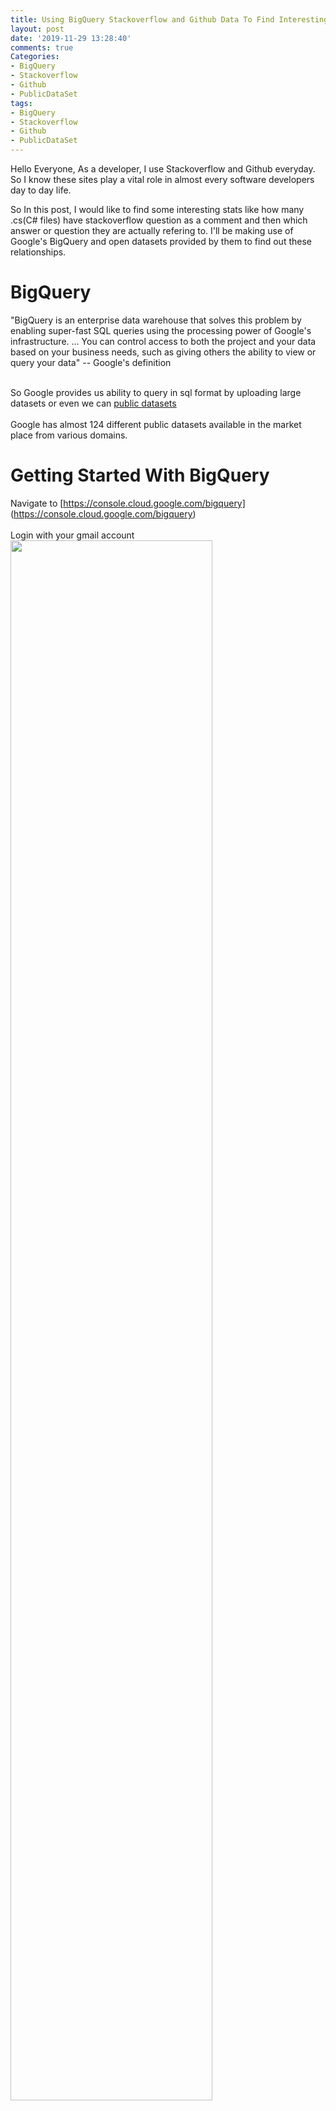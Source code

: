 ```yaml
---
title: Using BigQuery Stackoverflow and Github Data To Find Interesting Stats
layout: post
date: '2019-11-29 13:28:40'
comments: true
Categories:
- BigQuery
- Stackoverflow
- Github
- PublicDataSet
tags:
- BigQuery
- Stackoverflow
- Github
- PublicDataSet
---
```


Hello Everyone,
As a developer, I use Stackoverflow and Github everyday. So I know these sites play a vital role in almost every software developers day to day life.<br>

So In this post, I would like to find some interesting stats like how many .cs(C# files) have stackoverflow question as a comment and then which answer or question they are actually refering to. I'll be making use of Google's BigQuery and open datasets provided by them to find out these relationships.<br>

# BigQuery
"BigQuery is an enterprise data warehouse that solves this problem by enabling super-fast SQL queries using the processing power of Google's infrastructure. ... You can control access to both the project and your data based on your business needs, such as giving others the ability to view or query your data" -- Google's definition<br><br>

So Google provides us ability to query in sql format by uploading large datasets or even we can [public datasets](https://console.cloud.google.com/marketplace/browse?filter=solution-type:dataset&_ga=2.36387364.-58570473.1575000853) <br>
<br>
Google has almost 124 different public datasets available in the market place from various domains.
<br>


# Getting Started With BigQuery
Navigate to [https://console.cloud.google.com/bigquery] (https://console.cloud.google.com/bigquery) <br>
<br>
Login with your gmail account
<br>
<img src="{{ site.baseurl }}/bigquery1.JPG"  alt="" style="width: 80%;height: 80%;"/>
<br>
Click on select project and add a new project if you dont have one or the quota got expired for existing one. Once we are done with the project creation, following screen appears.<br>
<img src="{{ site.baseurl }}/bigquery2.JPG"  alt="" style="width: 80%;height: 80%;"/><br>
At the bottom we can see **bigquery-public-data** and there we can see different public datasets. I am more interested in **github_repos** and **stackoverflow** datasets.
<br>
When we expand **github_repos** we can see different tables available and when we click on a table name we can see schema. If we click on preview, we can see sample data.
# Finding Languages Used In Repos
You write blog posts as text files and Jekyll provides everything you need to turn it into a blog.
<br>
**Distinct list of languages used in repos**
```
SELECT distinct(lang.name) as lang FROM `bigquery-public-data.github_repos.languages`, UNNEST(language) as lang
```


<table>
<thead>
<tr>
<th>Row</th>
<th>lang</th>
</tr>
</thead>
<tbody>
<tr>
<td>1</td>
<td>
<div>C</div>
</td>
</tr>
<tr>
<td>2</td>
<td>
<div>D</div>
</td>
</tr>
<tr>
<td>3</td>
<td>
<div>M4</div>
</td>
</tr>
<tr>
<td>4</td>
<td>
<div>Makefile</div>
</td>
</tr>
<tr>
<td>5</td>
<td>
<div>Objective-C</div>
</td>
</tr>
<tr>
<td>6</td>
<td>
<div>Roff</div>
</td>
</tr>
<tr>
<td>7</td>
<td>
<div>Shell</div>
</td>
</tr>
<tr>
<td>8</td>
<td>
<div>PHP</div>
</td>
</tr>
<tr>
<td>9</td>
<td>
<div>Perl</div>
</td>
</tr>
<tr>
<td>10</td>
<td>
<div>Java</div>
</td>
</tr>
<tr>
<td>11</td>
<td>
<div>JavaScript</div>
</td>
</tr>
<tr>
<td>12</td>
<td>
<div>Python</div>
</td>
</tr>
<tr>
<td>13</td>
<td>
<div>Ruby</div>
</td>
</tr>
<tr>
<td>14</td>
<td>
<div>Tcl</div>
</td>
</tr>
<tr>
<td>15</td>
<td>
<div>OCaml</div>
</td>
</tr>
<tr>
<td>16</td>
<td>
<div>XSLT</div>
</td>
</tr>
<tr>
<td>17</td>
<td>
<div>VimL</div>
</td>
</tr>
<tr>
<td>18</td>
<td>
<div>Elixir</div>
</td>
</tr>
<tr>
<td>19</td>
<td>
<div>Groovy</div>
</td>
</tr>
<tr>
<td>20</td>
<td>
<div>Racket</div>
</td>
</tr>
<tr>
<td>21</td>
<td>
<div>Vala</div>
</td>
</tr>
<tr>
<td>22</td>
<td>
<div>Scheme</div>
</td>
</tr>
<tr>
<td>23</td>
<td>
<div>Verilog</div>
</td>
</tr>
<tr>
<td>24</td>
<td>
<div>Emacs Lisp</div>
</td>
</tr>
<tr>
<td>25</td>
<td>
<div>E</div>
</td>
</tr>
<tr>
<td>26</td>
<td>
<div>HTML</div>
</td>
</tr>
<tr>
<td>27</td>
<td>
<div>Matlab</div>
</td>
</tr>
<tr>
<td>28</td>
<td>
<div>PostScript</div>
</td>
</tr>
<tr>
<td>29</td>
<td>
<div>VHDL</div>
</td>
</tr>
<tr>
<td>30</td>
<td>
<div>J</div>
</td>
</tr>
<tr>
<td>31</td>
<td>
<div>M</div>
</td>
</tr>
<tr>
<td>32</td>
<td>
<div>MATLAB</div>
</td>
</tr>
<tr>
<td>33</td>
<td>
<div>TeX</div>
</td>
</tr>
<tr>
<td>34</td>
<td>
<div>Mercury</div>
</td>
</tr>
<tr>
<td>35</td>
<td>
<div>mupad</div>
</td>
</tr>
<tr>
<td>36</td>
<td>
<div>OpenEdge ABL</div>
</td>
</tr>
<tr>
<td>37</td>
<td>
<div>Rebol</div>
</td>
</tr>
<tr>
<td>38</td>
<td>
<div>Objective-C++</div>
</td>
</tr>
<tr>
<td>39</td>
<td>
<div>Swift</div>
</td>
</tr>
<tr>
<td>40</td>
<td>
<div>R</div>
</td>
</tr>
<tr>
<td>41</td>
<td>
<div>Scala</div>
</td>
</tr>
<tr>
<td>42</td>
<td>
<div>C#</div>
</td>
</tr>
<tr>
<td>43</td>
<td>
<div>F#</div>
</td>
</tr>
<tr>
<td>44</td>
<td>
<div>Go</div>
</td>
</tr>
<tr>
<td>45</td>
<td>
<div>Rust</div>
</td>
</tr>
<tr>
<td>46</td>
<td>
<div>Pascal</div>
</td>
</tr>
<tr>
<td>47</td>
<td>
<div>Inno Setup</div>
</td>
</tr>
<tr>
<td>48</td>
<td>
<div>PowerShell</div>
</td>
</tr>
<tr>
<td>49</td>
<td>
<div>Smalltalk</div>
</td>
</tr>
<tr>
<td>50</td>
<td>
<div>NSIS</div>
</td>
</tr>
<tr>
<td>51</td>
<td>
<div>TSQL</div>
</td>
</tr>
<tr>
<td>52</td>
<td>
<div>C++</div>
</td>
</tr>
<tr>
<td>53</td>
<td>
<div>Groff</div>
</td>
</tr>
<tr>
<td>54</td>
<td>
<div>Lua</div>
</td>
</tr>
<tr>
<td>55</td>
<td>
<div>NewLisp</div>
</td>
</tr>
<tr>
<td>56</td>
<td>
<div>Perl6</div>
</td>
</tr>
<tr>
<td>57</td>
<td>
<div>Dart</div>
</td>
</tr>
<tr>
<td>58</td>
<td>
<div>Erlang</div>
</td>
</tr>
<tr>
<td>59</td>
<td>
<div>Haskell</div>
</td>
</tr>
<tr>
<td>60</td>
<td>
<div>Hack</div>
</td>
</tr>
<tr>
<td>61</td>
<td>
<div>LLVM</div>
</td>
</tr>
<tr>
<td>62</td>
<td>
<div>Protocol Buffer</div>
</td>
</tr>
<tr>
<td>63</td>
<td>
<div>Thrift</div>
</td>
</tr>
<tr>
<td>64</td>
<td>
<div>Yacc</div>
</td>
</tr>
<tr>
<td>65</td>
<td>
<div>Prolog</div>
</td>
</tr>
<tr>
<td>66</td>
<td>
<div>Puppet</div>
</td>
</tr>
<tr>
<td>67</td>
<td>
<div>Scilab</div>
</td>
</tr>
<tr>
<td>68</td>
<td>
<div>Forth</div>
</td>
</tr>
<tr>
<td>69</td>
<td>
<div>GLSL</div>
</td>
</tr>
<tr>
<td>70</td>
<td>
<div>Mask</div>
</td>
</tr>
<tr>
<td>71</td>
<td>
<div>Jupyter Notebook</div>
</td>
</tr>
<tr>
<td>72</td>
<td>
<div>Logos</div>
</td>
</tr>
<tr>
<td>73</td>
<td>
<div>Gnuplot</div>
</td>
</tr>
<tr>
<td>74</td>
<td>
<div>Mathematica</div>
</td>
</tr>
<tr>
<td>75</td>
<td>
<div>TypeScript</div>
</td>
</tr>
<tr>
<td>76</td>
<td>
<div>Visual Basic</div>
</td>
</tr>
<tr>
<td>77</td>
<td>
<div>QMake</div>
</td>
</tr>
<tr>
<td>78</td>
<td>
<div>Kotlin</div>
</td>
</tr>
<tr>
<td>79</td>
<td>
<div>CSS</div>
</td>
</tr>
<tr>
<td>80</td>
<td>
<div>EQ</div>
</td>
</tr>
<tr>
<td>81</td>
<td>
<div>IDL</div>
</td>
</tr>
<tr>
<td>82</td>
<td>
<div>FLUX</div>
</td>
</tr>
<tr>
<td>83</td>
<td>
<div>Pure Data</div>
</td>
</tr>
<tr>
<td>84</td>
<td>
<div>HLSL</div>
</td>
</tr>
<tr>
<td>85</td>
<td>
<div>QML</div>
</td>
</tr>
<tr>
<td>86</td>
<td>
<div>PLSQL</div>
</td>
</tr>
<tr>
<td>87</td>
<td>
<div>SQLPL</div>
</td>
</tr>
<tr>
<td>88</td>
<td>
<div>Processing</div>
</td>
</tr>
<tr>
<td>89</td>
<td>
<div>Lex</div>
</td>
</tr>
<tr>
<td>90</td>
<td>
<div>Idris</div>
</td>
</tr>
<tr>
<td>91</td>
<td>
<div>PureScript</div>
</td>
</tr>
<tr>
<td>92</td>
<td>
<div>Clojure</div>
</td>
</tr>
<tr>
<td>93</td>
<td>
<div>CoffeeScript</div>
</td>
</tr>
<tr>
<td>94</td>
<td>
<div>FORTRAN</div>
</td>
</tr>
<tr>
<td>95</td>
<td>
<div>Crystal</div>
</td>
</tr>
<tr>
<td>96</td>
<td>
<div>Factor</div>
</td>
</tr>
<tr>
<td>97</td>
<td>
<div>Julia</div>
</td>
</tr>
<tr>
<td>98</td>
<td>
<div>Nimrod</div>
</td>
</tr>
<tr>
<td>99</td>
<td>
<div>Vim script</div>
</td>
</tr>
<tr>
<td>100</td>
<td>
<div>PureBasic</div>
</td>
</tr>
</tbody>
</table>




<br>
**Please download the sample blog content I am using from this zip file and make use of it** {{ site.url }}/download.zip
<br>
<br>
Thanks,<br>
Pavan Kumar Aryasomayajulu

<br><br><br>
{% if page.comments %}
<div id="disqus_thread"></div>
<script>
	
/**
*  RECOMMENDED CONFIGURATION VARIABLES: EDIT AND UNCOMMENT THE SECTION BELOW TO INSERT DYNAMIC VALUES FROM YOUR PLATFORM OR CMS.
*  LEARN WHY DEFINING THESE VARIABLES IS IMPORTANT: https://disqus.com/admin/universalcode/#configuration-variables*/

var disqus_config = function () {
this.page.identifier = 29102019312; // Replace PAGE_IDENTIFIER with your page's unique identifier variable
};

(function() { // DON'T EDIT BELOW THIS LINE
var d = document, s = d.createElement('script');
s.src = 'https://xyzcoder1.disqus.com/embed.js';
s.setAttribute('data-timestamp', +new Date());
(d.head || d.body).appendChild(s);
})();
</script>
<noscript>Please enable JavaScript to view the <a href="https://disqus.com/?ref_noscript">comments powered by Disqus.</a></noscript>
{% endif %}
